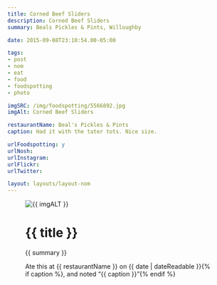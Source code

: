 ```yaml
---
title: Corned Beef Sliders
description: Corned Beef Sliders
summary: Beals Pickles & Pints, Willoughby

date: 2015-09-08T23:10:54.00-05:00

tags:
- post
- nom
- eat
- food
- foodspotting
- photo

imgSRC: /img/foodspotting/5566892.jpg
imgAlt: Corned Beef Sliders

restaurantName: Beal's Pickles & Pints
caption: Had it with the tater tots. Nice size.

urlFoodspotting: y
urlNosh: 
urlInstagram: 
urlFlickr:
urlTwitter: 

layout: layouts/layout-nom
---
```

<figure class="nom">
	<img class="u-photo img-border" src="{{ imgSRC }}" alt="{{ imgALT }}">
	<figcaption>
		<h1 class="title p-name">{{ title }}</h1>
		<p class="summary">{{ summary }}</p>
		<p>Ate this at {{ restaurantName }} on <time class="dt-published" datetime="{{ date | dateIso }}">{{ date | dateReadable }}</time>{% if caption %}, and noted <q class="caption">{{ caption }}</q>{% endif %}
	</figcaption>
</figure>
